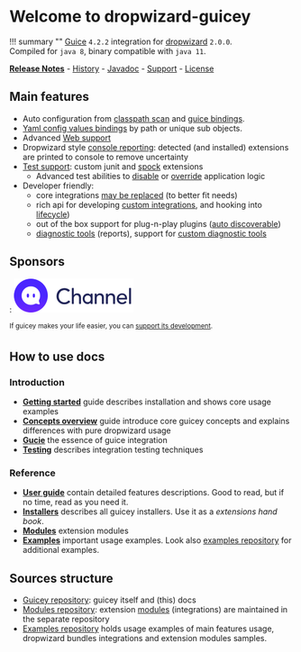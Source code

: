 # Welcome to dropwizard-guicey

!!! summary ""
    [Guice](https://github.com/google/guice) `4.2.2` integration for [dropwizard](http://dropwizard.io) `2.0.0`.        
    Compiled for `java 8`, binary compatible with `java 11`. 

**[Release Notes](about/release-notes.md)** - [History](about/history.md) - [Javadoc](https://javadoc.io/doc/ru.vyarus/dropwizard-guicey/) - [Support](about/support.md) - [License](about/license.md)       

## Main features

* Auto configuration from [classpath scan](guide/scan.md) and [guice bindings](guide/guice/module-analysis.md#extensions-recognition).  
* [Yaml config values bindings](guide/yaml-values.md) by path or unique sub objects. 
* Advanced [Web support](guide/web.md)
* Dropwizard style [console reporting](guide/installers.md#reporting): detected (and installed) extensions are printed to console to remove uncertainty 
* [Test support](guide/test.md): custom junit and [spock](http://spockframework.org) extensions
    - Advanced test abilities to [disable](guide/disables.md) or [override](guide/guice/override.md) application logic
* Developer friendly: 
    - core integrations [may be replaced](guide/disables.md#disable-installers) (to better fit needs)
    - rich api for developing [custom integrations](guide/installers.md#writing-custom-installer), and hooking into [lifecycle](guide/events.md)) 
    - out of the box support for plug-n-play plugins ([auto discoverable](guide/bundles.md#service-loader-lookup))
    - [diagnostic tools](guide/diagnostic/diagnostic-tools.md) (reports), support for [custom diagnostic tools](guide/hooks.md#diagnostic)   

## Sponsors

:   [![Channel](img/sponsors/zoyi-ch.png)](https://channel.io "Channel")

  
<sup>If guicey makes your life easier, you can [support its development](https://www.patreon.com/guicey).</sup>

## How to use docs

### Introduction

* [**Getting started**](getting-started.md) guide describes installation and shows core usage examples
* [**Concepts overview**](concepts.md) guide introduce core guicey concepts and explains differences with pure dropwizard usage
* [**Gucie**](guice.md) the essence of guice integration
* [**Testing**](tests.md) describes integration testing techniques

### Reference
* [**User guide**](guide/configuration.md) contain detailed features descriptions. Good to read, but if no time, read as you need it.
* [**Installers**](installers/resource.md) describes all guicey installers. Use it as a *extensions hand book*.
* [**Modules**](guide/modules.md) extension modules 
* [**Examples**](examples/authentication.md) important usage examples. Look also [examples repository](https://github.com/xvik/dropwizard-guicey-examples) for additional examples. 

## Sources structure

* [Guicey repository]((https://github.com/xvik/dropwizard-guicey)): guicey itself and (this) docs
* [Modules repository](https://github.com/xvik/dropwizard-guicey-ext): extension [modules](guide/modules.md) (integrations) 
are maintained in the separate repository
* [Examples repository](https://github.com/xvik/dropwizard-guicey-examples) holds usage examples of main features usage, 
dropwizard bundles integrations and extension modules samples.  
